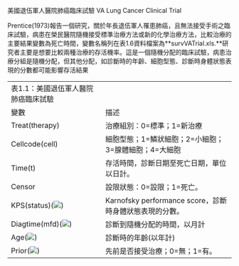 美國退伍軍人醫院肺癌臨床試驗 VA Lung Cancer Clinical Trial

Prentice(1973)報告一個研究，關於年長退伍軍人罹患肺癌，且無法接受手術之臨床試驗，病患在榮民醫院隨機接受標準治療方法或新的化學治療方法，比較治療的主要結果變數為死亡時間，變數名稱列在表1.6資料檔案為**survVATrial.xls.**研究者主要是想要比較兩種治療的存活機率。這是一個隨機分配的臨床試驗，病患治療分組是隨機分配，但其他分配，如診斷時的年齡、細胞型態、診斷時身體狀態表現的分數都可能影響存活結果

|                                                                                                |                                           |
| ---------------------------------------------------------------------------------------------- | ----------------------------------------- |
| 表1.1：美國退伍軍人醫院肺癌臨床試驗                                                                            |                                           |
| 變數                                                                                             | 描述                                        |
| Treat(therapy)                                                                                 | 治療組別：0=標準；1=新治療                           |
| Cellcode(cell)                                                                                 | 細胞型態；1=鱗狀細胞；2=小細胞；3=腺體細胞；4=大細胞            |
| Time(t)                                                                                        | 存活時間，診斷日期至死亡日期，單位以日計。                     |
| Censor                                                                                         | 設限狀態：0=設限；1=死亡。                           |
| KPS(status)(![](file:///C:/Users/kuku/AppData/Local/Temp/msohtmlclip1/01/clip_image002.png))   | Karnofsky performance score，診斷時身體狀態表現的分數。 |
| Diagtime(mfd)(![](file:///C:/Users/kuku/AppData/Local/Temp/msohtmlclip1/01/clip_image004.png)) | 診斷到隨機分配的時間，以月計                            |
| Age(![](file:///C:/Users/kuku/AppData/Local/Temp/msohtmlclip1/01/clip_image006.png))           | 診斷時的年齡(以年計)                               |
| Prior(![](file:///C:/Users/kuku/AppData/Local/Temp/msohtmlclip1/01/clip_image008.png))         | 先前是否接受治療；0=無；1=有。                         |